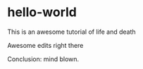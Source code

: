 # hello-world
This is an awesome tutorial of life and death

Awesome edits right there

Conclusion: mind blown.
